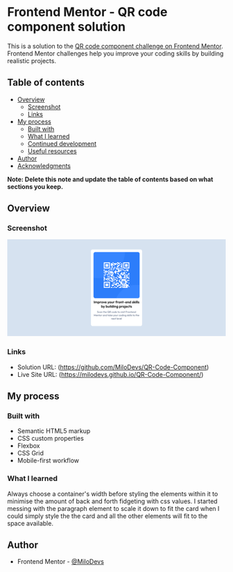 # Frontend Mentor - QR code component solution

This is a solution to the [QR code component challenge on Frontend Mentor](https://www.frontendmentor.io/challenges/qr-code-component-iux_sIO_H). Frontend Mentor challenges help you improve your coding skills by building realistic projects. 

## Table of contents

- [Overview](#overview)
  - [Screenshot](#screenshot)
  - [Links](#links)
- [My process](#my-process)
  - [Built with](#built-with)
  - [What I learned](#what-i-learned)
  - [Continued development](#continued-development)
  - [Useful resources](#useful-resources)
- [Author](#author)
- [Acknowledgments](#acknowledgments)

**Note: Delete this note and update the table of contents based on what sections you keep.**

## Overview

### Screenshot

![](images\screenshot.png)

### Links

- Solution URL: (https://github.com/MiloDevs/QR-Code-Component)
- Live Site URL: (https://milodevs.github.io/QR-Code-Component/)

## My process

### Built with

- Semantic HTML5 markup
- CSS custom properties
- Flexbox
- CSS Grid
- Mobile-first workflow

### What I learned

Always choose a container's width before styling the elements within it to minimise the amount of back and forth fidgeting with css values. I started messing with the paragraph element to scale it down to fit the card when I could simply style the the card and all the other elements will fit to the space available.

## Author

- Frontend Mentor - [@MiloDevs](https://www.frontendmentor.io/profile/MiloDevs)

